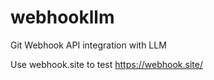 # webhookllm
Git Webhook API integration with LLM


Use webhook.site to test https://webhook.site/

